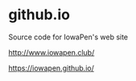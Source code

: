 # github.io
Source code for IowaPen's web site

http://www.iowapen.club/

https://iowapen.github.io/

